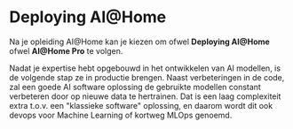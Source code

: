 # Deploying AI@Home

Na je opleiding AI@Home kan je kiezen om ofwel **Deploying AI@Home** ofwel **AI@Home Pro** te volgen.

Nadat je expertise hebt opgebouwd in het ontwikkelen van AI modellen, is de volgende stap ze in productie brengen. Naast verbeteringen in de code, zal een goede AI software oplossing de gebruikte modellen constant verbeteren door op nieuwe data te hertrainen. Dat is een laag complexiteit extra t.o.v. een "klassieke software" oplossing, en daarom wordt dit ook devops voor Machine Learning of kortweg MLOps genoemd. 
